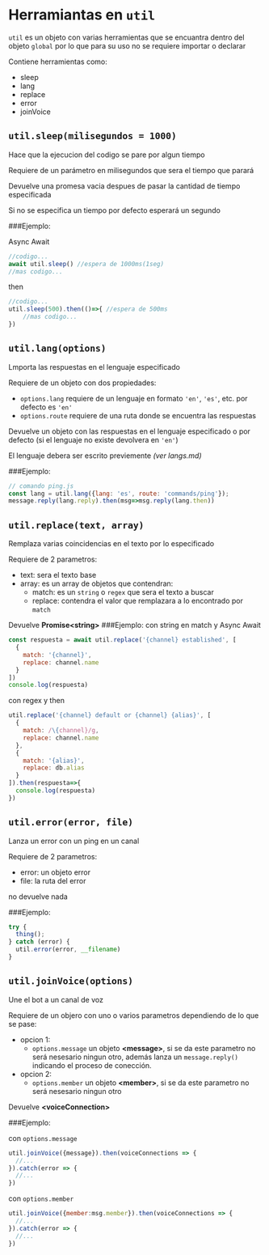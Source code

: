 # Herramiantas en `util`

`util` es un objeto con varias herramientas que se encuantra dentro del objeto `global` por lo que para su uso no se requiere importar o declarar

Contiene herramientas como: 
* sleep
* lang
* replace
* error
* joinVoice

## `util.sleep(milisegundos = 1000)`
Hace que la ejecucion del codigo se pare por algun tiempo

Requiere de un parámetro en milisegundos que sera el tiempo que parará

Devuelve una promesa vacia despues de pasar la cantidad de tiempo especificada

Si no se especifica un tiempo por defecto esperará un segundo

###Ejemplo:

Async Await
```js
//codigo...
await util.sleep() //espera de 1000ms(1seg)
//mas codigo...
```
then
```js
//codigo...
util.sleep(500).then(()=>{ //espera de 500ms
    //mas codigo...
})
```

## `util.lang(options)`

Lmporta las respuestas en el lenguaje especificado

Requiere de un objeto con dos propiedades: 
* `options.lang` requiere de un lenguaje en formato `'en'`, `'es'`, etc. por defecto es `'en'`
* `options.route` requiere de una ruta donde se encuentra las respuestas

Devuelve un objeto con las respuestas en el lenguaje especificado o por defecto (si el lenguaje no existe devolvera en `'en'`)

El lenguaje debera ser escrito previemente *(ver langs.md)*

###Ejemplo:
```js
// comando ping.js
const lang = util.lang({lang: 'es', route: 'commands/ping'});
message.reply(lang.reply).then(msg=>msg.reply(lang.then))
```

## `util.replace(text, array)`

Remplaza varias coincidencias en el texto por lo especificado

Requiere de 2 parametros:
* text: sera el texto base
* array: es un array de objetos que contendran: 
  * match: es un `string` o `regex` que sera el texto a buscar
  * replace: contendra el valor que remplazara a lo encontrado por `match`

Devuelve **Promise\<string>**
###Ejemplo:
con string en match y Async Await
```js
const respuesta = await util.replace('{channel} established', [
  {
    match: '{channel}',
    replace: channel.name
  }
])
console.log(respuesta)
```
con regex y then
```js
util.replace('{channel} default or {channel} {alias}', [
  {
    match: /\{channel}/g,
    replace: channel.name
  },
  {
    match: '{alias}',
    replace: db.alias
  }
]).then(respuesta=>{
  console.log(respuesta)
})
```

## `util.error(error, file)`

Lanza un error con un ping en un canal

Requiere de 2 parametros:
* error: un objeto error
* file: la ruta del error

no devuelve nada

###Ejemplo:

```js
try {
  thing();
} catch (error) {
  util.error(error, __filename)
}
```

## `util.joinVoice(options)`

Une el bot a un canal de voz

Requiere de un objero con uno o varios parametros dependiendo de lo que se pase:
* opcion 1: 
  * `options.message` un objeto **\<message>**, si se da este parametro no será nesesario ningun otro, además lanza un `message.reply()` indicando el proceso de conección.
* opcion 2:
  * `options.member` un objeto **\<member>**, si se da este parametro no será nesesario ningun otro

Devuelve **\<voiceConnection>**

###Ejemplo:

con `options.message`

```js
util.joinVoice({message}).then(voiceConnections => {
  //...
}).catch(error => {
  //...
})
```

con `options.member`

```js
util.joinVoice({member:msg.member}).then(voiceConnections => {
  //...
}).catch(error => {
  //...
})
```
